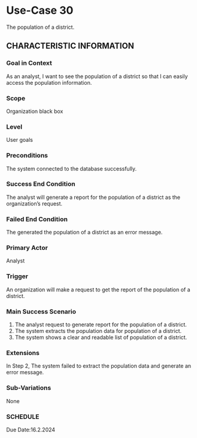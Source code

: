 # Use-Case 30
The population of a district.
## CHARACTERISTIC INFORMATION
### Goal in Context
As an analyst, I want to see the population of a district so that I can easily access the population information.
### Scope
Organization black box
### Level
User goals
### Preconditions
The system connected to the database successfully.
### Success End Condition
The analyst will generate a report for the population of a district as the organization’s request.
### Failed End Condition
The generated the population of a district as an error message.
### Primary Actor
Analyst
### Trigger
An organization will make a request to get the report of the population of a district. 
### Main Success Scenario
1.  The analyst request to generate report for the population of a district.
2.  The system extracts the population data for population of a district.
3.  The system shows a clear and readable list of population of a district. 
### Extensions
In Step 2, The system failed to extract the population data and generate an error message.
### Sub-Variations
None
### SCHEDULE
Due Date:16.2.2024
 
